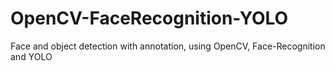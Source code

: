 # OpenCV-FaceRecognition-YOLO
 Face and object detection with annotation, using OpenCV, Face-Recognition and YOLO
